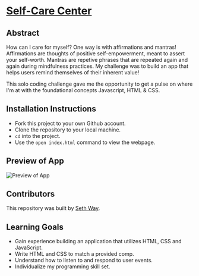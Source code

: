 # [Self-Care Center](https://seth-way.github.io/self-care-center/)

## Abstract

How can I care for myself? One way is with affirmations and mantras!
Affirmations are thoughts of positive self-empowerment, meant to assert your self-worth.
Mantras are repetive phrases that are repeated again and again during mindfulness practices. My challenge was to build an app that helps users remind themselves of their inherent value!

This solo coding challenge gave me the opportunity to get a pulse on where I'm at with the foundational concepts Javascript, HTML & CSS.

## Installation Instructions

[//]: <> (What steps does a person have to take to get your app cloned down and running?)

- Fork this project to your own Github account.
- Clone the repository to your local machine.
- `cd` into the project.
- Use the `open index.html` command to view the webpage.

## Preview of App

![Preview of App](https://imgur.com/9am1BjU.gif)

[//]: <> (## Context)
[//]: <> (Give some context for the project here. How long did you have to work on it? How far into the Turing program are you?)

## Contributors

This repository was built by [Seth Way](https://github.com/seth-way).

## Learning Goals

- Gain experience building an application that utilizes HTML, CSS and JavaScript.
- Write HTML and CSS to match a provided comp.
- Understand how to listen to and respond to user events.
- Individualize my programming skill set.

[//]: <> (## Wins + Challenges)

[//]: <> (What are 2-3 wins you have from this project? What were some challenges you faced - and how did you get over them?)
